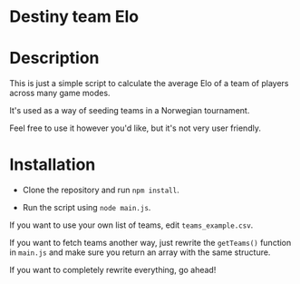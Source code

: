 # Destiny team Elo

# Description
This is just a simple script to calculate the average Elo of a team of players across many game modes.

It's used as a way of seeding teams in a Norwegian tournament.

Feel free to use it however you'd like, but it's not very user friendly.

# Installation

 * Clone the repository and run `npm install`.

 * Run the script using `node main.js`.

If you want to use your own list of teams, edit `teams_example.csv`.

If you want to fetch teams another way, just rewrite the `getTeams()` function in `main.js` and make sure you return an array with the same structure.

If you want to completely rewrite everything, go ahead!
